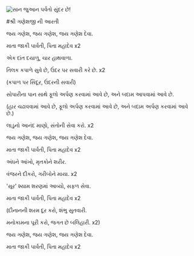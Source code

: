 ![સાન જુઆન પર્વતો સુંદર છે!](lib/assets/images/artis/img.png "સાન જુઆન પર્વતો")

#શ્રી ગણેશજી ની આરતી

જય ગણેશ, જય ગણેશ, જય ગણેશ દેવા.

માતા જાકી પાર્વતી, પિતા મહાદેવ x2

એક દાંત દયાળુ, ચાર હાથવાળા.

તિલક કપાળે સુવે છે, ઉંદર પર સવારી કરે છે. x2

(કપાળ પર સિંદૂર, ઉંદરની સવારી)

સોપારીના પાન સાથે ફૂલો અર્પણ કરવામાં આવે છે, અને બદામ આપવામાં આવે છે.

(હાર ચઢાવવામાં આવે છે, ફૂલો અર્પણ કરવામાં આવે છે, અને બદામ અર્પણ કરવામાં આવે છે.)

લાડુનો આનંદ માણો, સંતોની સેવા કરો. x2

જય ગણેશ, જય ગણેશ, જય ગણેશ દેવા.

માતા જાકી પાર્વતી, પિતા મહાદેવ x2

અંધને આંખો, મૃતકોને શરીર.

વંજરને દીકરો, ગરીબોને માયા. x2

'સૂર' શ્યામ શરણમાં આવ્યો, સફળ સેવા.

માતા જાકી પાર્વતી, પિતા મહાદેવ x2

(દીનાનની શરમ દૂર કરો, શંભુ સુતવારી.

મનોકામના પૂરી કરો, જગત છે બલિહારી. x2)

જય ગણેશ, જય ગણેશ, જય ગણેશ દેવા.

માતા જાકી પાર્વતી, પિતા મહાદેવ x2